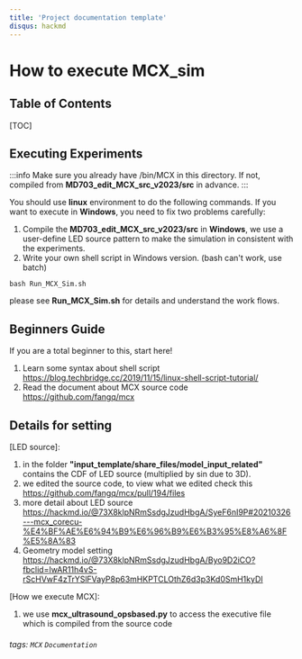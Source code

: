 ```yaml
---
title: 'Project documentation template'
disqus: hackmd
---
```


How to execute MCX_sim
===

## Table of Contents

[TOC]

## Executing Experiments
:::info
Make sure you already have /bin/MCX in this directory.
If not, compiled from **MD703_edit_MCX_src_v2023/src** in advance.
:::

You should use **linux** environment to do the following commands.
If you want to execute in **Windows**, you need to fix two problems carefully:
1. Compile the **MD703_edit_MCX_src_v2023/src** in **Windows**, we use a user-define LED source pattern to make the simulation in consistent with the experiments.
2. Write your own shell script in Windows version. (bash can't work, use batch)

```shell=
bash Run_MCX_Sim.sh
```

please see **Run_MCX_Sim.sh** for details and understand the work flows.

## Beginners Guide

If you are a total beginner to this, start here!

1. Learn some syntax about shell script https://blog.techbridge.cc/2019/11/15/linux-shell-script-tutorial/
2. Read the document about MCX source code https://github.com/fangq/mcx

## Details for setting
[LED source]: 
1. in the folder **"input_template/share_files/model_input_related"** contains the CDF of LED source (multiplied by sin due to 3D).
2. we edited the source code, to view what we edited check this https://github.com/fangq/mcx/pull/194/files
3. more detail about LED source https://hackmd.io/@73X8klpNRmSsdgJzudHbgA/SyeF6nI9P#20210326---mcx_corecu-%E4%BF%AE%E6%94%B9%E6%96%B9%E6%B3%95%E8%A6%8F%E5%8A%83
4. Geometry model setting
https://hackmd.io/@73X8klpNRmSsdgJzudHbgA/Byo9D2iCO?fbclid=IwAR11h4vS-rScHVwF4zTrYSlFVayP8p63mHKPTCLOthZ6d3p3Kd0SmH1kyDI

[How we execute MCX]:
1. we use **mcx_ultrasound_opsbased.py** to access the executive file which is compiled from the source code



###### tags: `MCX` `Documentation`
